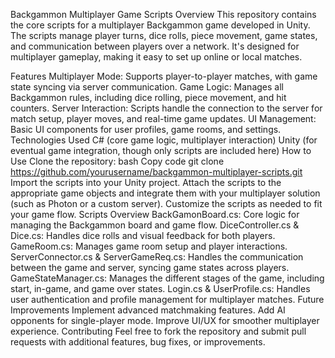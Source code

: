 Backgammon Multiplayer Game Scripts
Overview
This repository contains the core scripts for a multiplayer Backgammon game developed in Unity. The scripts manage player turns, dice rolls, piece movement, game states, and communication between players over a network. It's designed for multiplayer gameplay, making it easy to set up online or local matches.

Features
Multiplayer Mode: Supports player-to-player matches, with game state syncing via server communication.
Game Logic: Manages all Backgammon rules, including dice rolling, piece movement, and hit counters.
Server Interaction: Scripts handle the connection to the server for match setup, player moves, and real-time game updates.
UI Management: Basic UI components for user profiles, game rooms, and settings.
Technologies Used
C# (core game logic, multiplayer interaction)
Unity (for eventual game integration, though only scripts are included here)
How to Use
Clone the repository:
bash
Copy code
git clone https://github.com/yourusername/backgammon-multiplayer-scripts.git
Import the scripts into your Unity project.
Attach the scripts to the appropriate game objects and integrate them with your multiplayer solution (such as Photon or a custom server).
Customize the scripts as needed to fit your game flow.
Scripts Overview
BackGamonBoard.cs: Core logic for managing the Backgammon board and game flow.
DiceController.cs & Dice.cs: Handles dice rolls and visual feedback for both players.
GameRoom.cs: Manages game room setup and player interactions.
ServerConnector.cs & ServerGameReq.cs: Handles the communication between the game and server, syncing game states across players.
GameStateManager.cs: Manages the different stages of the game, including start, in-game, and game over states.
Login.cs & UserProfile.cs: Handles user authentication and profile management for multiplayer matches.
Future Improvements
 Implement advanced matchmaking features.
 Add AI opponents for single-player mode.
 Improve UI/UX for smoother multiplayer experience.
Contributing
Feel free to fork the repository and submit pull requests with additional features, bug fixes, or improvements.
